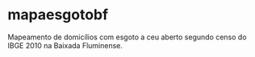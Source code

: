 # mapaesgotobf
Mapeamento de domicílios com esgoto a ceu aberto segundo censo do IBGE 2010 na Baixada Fluminense.
